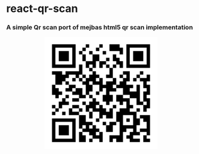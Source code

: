 # react-qr-scan


### A simple Qr scan port of mejbas html5 qr scan implementation</h3>


<p align="center"><img src="assets/twitter.png" width="300" align="center"></p>


